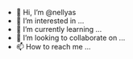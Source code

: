 - 👋 Hi, I’m @nellyas
- 👀 I’m interested in ...
- 🌱 I’m currently learning ...
- 💞️ I’m looking to collaborate on ...
- 📫 How to reach me ...

<!---
nellyas/nellyas is a ✨ special ✨ repository because its `README.md` (this file) appears on your GitHub profile.
You can click the Preview link to take a look at your changes.
--->
